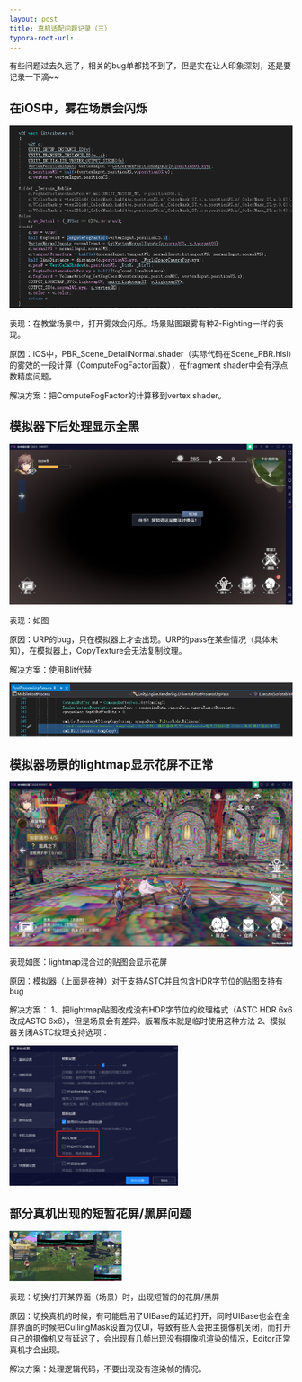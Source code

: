 ```yaml
---
layout: post
title: 真机适配问题记录（三）
typora-root-url: ..
---
```


有些问题过去久远了，相关的bug单都找不到了，但是实在让人印象深刻，还是要记录一下滴~~



## 在iOS中，雾在场景会闪烁

![image2021-1-4_18-44-45](/assets/postasset/2021-4-1-真机适配问题记录（三）/image2021-1-4_18-44-45.png)



表现：在教堂场景中，打开雾效会闪烁。场景贴图跟雾有种Z-Fighting一样的表现。

原因：iOS中，PBR_Scene_DetailNormal.shader（实际代码在Scene_PBR.hlsl）的雾效的一段计算（ComputeFogFactor函数），在fragment shader中会有浮点数精度问题。

解决方案：把ComputeFogFactor的计算移到vertex shader。





## 模拟器下后处理显示全黑

![屏幕截图](/assets/postasset/2021-4-1-真机适配问题记录（三）/屏幕截图.png)


表现：如图

原因：URP的bug，只在模拟器上才会出现。URP的pass在某些情况（具体未知），在模拟器上，CopyTexture会无法复制纹理。

解决方案：使用Blit代替

![image2021-1-16_13-41-15](/assets/postasset/2021-4-1-真机适配问题记录（三）/image2021-1-16_13-41-15.png)





## 模拟器场景的lightmap显示花屏不正常

![Lark20201116-181500](/assets/postasset/2021-4-1-真机适配问题记录（三）/Lark20201116-181500.png)




表现如图：lightmap混合过的贴图会显示花屏

原因：模拟器（上面是夜神）对于支持ASTC并且包含HDR字节位的贴图支持有bug

解决方案：
1、把lightmap贴图改成没有HDR字节位的纹理格式（ASTC HDR 6x6改成ASTC 6x6），但是场景会有差异。版署版本就是临时使用这种方法
2、模拟器关闭ASTC纹理支持选项：                       

![image2021-1-16_13-32-40](/assets/postasset/2021-4-1-真机适配问题记录（三）/image2021-1-16_13-32-40.png)





## 部分真机出现的短暂花屏/黑屏问题

![_thumb_10651](/assets/postasset/2021-4-1-真机适配问题记录（三）/_thumb_10651.png)


表现：切换/打开某界面（场景）时，出现短暂的的花屏/黑屏

原因：切换真机的时候，有可能启用了UIBase的延迟打开，同时UIBase也会在全屏界面的时候把CullingMask设置为仅UI，导致有些人会把主摄像机关闭，而打开自己的摄像机又有延迟了，会出现有几帧出现没有摄像机渲染的情况，Editor正常真机才会出现。

解决方案：处理逻辑代码，不要出现没有渲染帧的情况。